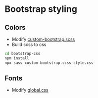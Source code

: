 # Bootstrap styling

## Colors
- Modify [custom-bootstrap.scss](custom-bootstrap.scss)
- Build scss to css

```bash
cd bootstrap-css
npm install
npx sass custom-bootstrap.scss style.css
```
## Fonts
- Modify [global.css](global.css)